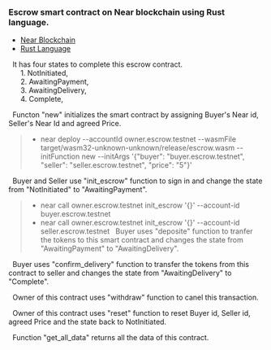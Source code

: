 ### Escrow smart contract on Near blockchain using Rust language.
  * [Near Blockchain](https://near.org/)  
  * [Rust Language](https://www.rust-lang.org/) 
  
&nbsp; It has four states to complete this escrow contract.  
&nbsp;&nbsp;&nbsp;&nbsp;&nbsp; 1. NotInitiated,  
&nbsp;&nbsp;&nbsp;&nbsp;&nbsp; 2. AwaitingPayment,  
&nbsp;&nbsp;&nbsp;&nbsp;&nbsp; 3. AwaitingDelivery,  
&nbsp;&nbsp;&nbsp;&nbsp;&nbsp; 4. Complete, 
	
&nbsp; Functon "new" initializes the smart contract by assigning Buyer's Near id, Seller's Near Id and agreed Price.  
> * near deploy --accountId owner.escrow.testnet --wasmFile target/wasm32-unknown-unknown/release/escrow.wasm --initFunction new --initArgs '{"buyer": "buyer.escrow.testnet", "seller": "seller.escrow.testnet", "price": "5"}'

&nbsp; Buyer and Seller use "init_escrow" function to sign in and change the state from "NotInitiated" to "AwaitingPayment".  
> * near call owner.escrow.testnet init_escrow '{}' --account-id buyer.escrow.testnet
> * near call owner.escrow.testnet init_escrow '{}' --account-id seller.escrow.testnet
&nbsp; Buyer uses "deposite" function to tranfer the tokens to this smart contract and changes the state from "AwaitingPayment" to "AwaitingDelivery".  

&nbsp; Buyer uses "confirm_delivery" function to transfer the tokens from this contract to seller and changes the state from "AwaitingDelivery" to "Complete".  

&nbsp; Owner of this contract uses "withdraw" function to canel this transaction.  

&nbsp; Owner of this contract uses "reset" function to reset Buyer id, Seller id, agreed Price and the state back to NotInitiated.  

&nbsp; Function "get_all_data" returns all the data of this contract.  
